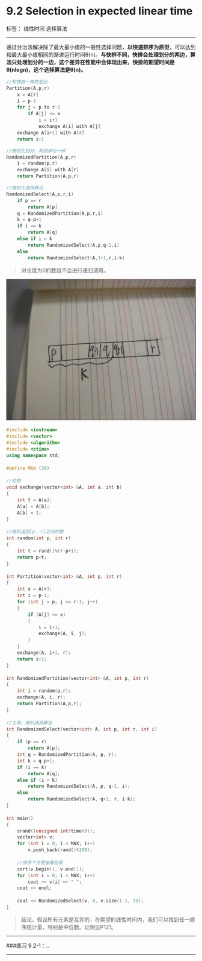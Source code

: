 # 9.2 Selection in expected linear time

标签： 线性时间 选择算法

---

通过分治法解决除了最大最小值的一般性选择问题，**以快速排序为原型**，可以达到和最大最小值相同的渐进运行时间θ(n)。**与快排不同，快排会处理划分的两边，算法只处理划分的一边，这个差异在性能中会体现出来，快排的期望时间是θ(nlogn)，这个选择算法是θ(n)。**
```c++
//和快排一样的划分
Partition(A,p,r)
    x = A[r]
    i = p-1
    for j = p to r-1
        if A[j] <= x
            i = i+1
            exchange A[i] with A[j]
    exchange A[i+1] with A[r]
    return i+1
```
```c++
//随机化划分，和快排也一样
RandomizedPartition(A,p,r)
    i = random(p,r)
    exchange A[i] with A[r]
    return Partition(A,p,r)
```
```c++
//随机化选择算法
RandomizedSelect(A,p,r,i)
    if p == r
        return A[p]
    q = RandomizedPartition(A,p,r,i)
    k = q-p+1
    if i == k
        return A[q]
    else if i < k 
        return RandomizedSelect(A,p,q-1,i)
    else
        return RandomizedSelect(A,1+1,r,i-k)
```

> 对长度为0的数组不会进行递归调用。

![此处输入图片的描述](../pictures/9.2-1.jpg)

```c++
#include <iostream>
#include <vector>
#include <algorithm>
#include <ctime>
using namespace std;

#define MAX (30)

//交换
void exchange(vector<int> &A, int a, int b)
{
    int t = A[a];
    A[a] = A[b];
    A[b] = t;
}

//随机返回[p..r]之间的数
int random(int p, int r)
{
    int t = rand()%(r-p+1);
    return p+t;
}

int Partition(vector<int> &A, int p, int r)
{
    int x = A[r];
    int i = p-1;
    for (int j = p; j <= r-1; j++)
    {
        if (A[j] <= x)
        {
            i = i+1;
            exchange(A, i, j);
        }
    }
    exchange(A, i+1, r);
    return i+1;
}

int RandomizedPartition(vector<int> &A, int p, int r)
{
    int i = random(p,r);
    exchange(A, i, r);
    return Partition(A,p,r);
}

//主体，随机选择算法
int RandomizedSelect(vector<int> A, int p, int r, int i)
{
    if (p == r)
        return A[p];
    int q = RandomizedPartition(A, p, r);
    int k = q-p+1;
    if (i == k)
        return A[q];
    else if (i < k)
        return RandomizedSelect(A, p, q-1, i);
    else
        return RandomizedSelect(A, q+1, r, i-k);
}

int main()
{
    srand((unsigned int)time(0));
    vector<int> v;
    for (int i = 0; i < MAX; i++)
        v.push_back(rand()%100);

    //排序下方便查看结果
    sort(v.begin(), v.end());
    for (int i = 0; i < MAX; i++)
        cout << v[i] << " ";
    cout << endl;

    cout << RandomizedSelect(v, 0, v.size()-1, 15);
}
```

> 结论，假设所有元素是互异的，在期望的线性时间内，我们可以找到任一顺序统计量，特别是中位数。证明见P121。

---
###练习
9.2-1：..

---


[1]: https://github.com/wj1066/pictures/blob/master/CLRS/9.2-1.jpg